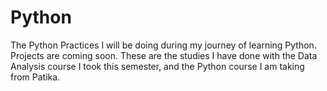 # Python
The Python Practices I will be doing during my journey of learning Python. Projects are coming soon.
These are the studies I have done with the Data Analysis course I took this semester, and the Python course I am taking from Patika.
